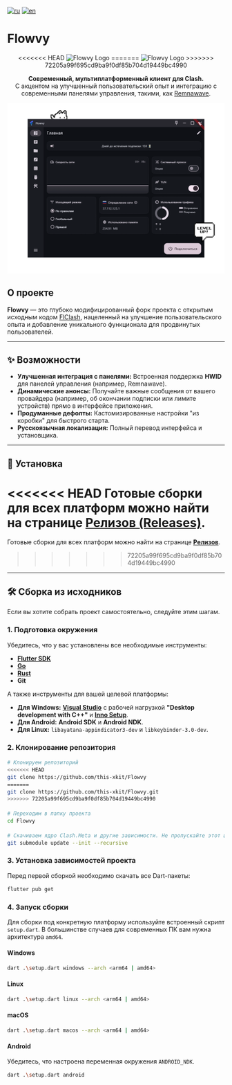 [![ru](https://img.shields.io/badge/lang-ru-blue)](https://github.com/this-xkit/Flowvy/blob/main/README.md)
[![en](https://img.shields.io/badge/lang-en-red)](https://github.com/this-xkit/Flowvy/blob/main/README.en.md)

# Flowvy

<p align="center">
<<<<<<< HEAD
  <img src="https://github.com/this-xkit/Flowvy/blob/main/assets/images/icon.png" alt="Flowvy Logo" width="150">
=======
  <img src="https://github.com/this-xkit/Flowvy/blob/main/assets/images/icon.png" alt="Flowvy Logo" width="100">
>>>>>>> 72205a99f695cd9ba9f0df85b704d19449bc4990
</p>

<p align="center">
  <strong>Современный, мультиплатформенный клиент для Clash.</strong>
  <br>
  С акцентом на улучшенный пользовательский опыт и интеграцию с современными панелями управления, такими, как <a href="https://github.com/remnawave/panel">Remnawave</a>.
</p>

<p align="center">
  <img src="https://github.com/this-xkit/Flowvy/blob/main/assets/images/screenshot_2.png" alt="Flowvy Screenshot" width="800">
</p>

## О проекте

**Flowvy** — это глубоко модифицированный форк проекта с открытым исходным кодом [FlClash](https://github.com/chen08209/FlClash), нацеленный на улучшение пользовательского опыта и добавление уникального функционала для продвинутых пользователей.

---

## ✨ Возможности

* **Улучшенная интеграция с панелями:** Встроенная поддержка **HWID** для панелей управления (например, Remnawave).
* **Динамические анонсы:** Получайте важные сообщения от вашего провайдера (например, об окончании подписки или лимите устройств) прямо в интерфейсе приложения.
* **Продуманные дефолты:** Кастомизированные настройки "из коробки" для быстрого старта.
* **Русскоязычная локализация:** Полный перевод интерфейса и установщика.

---

## 🚀 Установка

<<<<<<< HEAD
Готовые сборки для всех платформ можно найти на странице [**Релизов (Releases)**](https://github.com/ТВОЙ_НИК/Flowvy/releases).
=======
Готовые сборки для всех платформ можно найти на странице [**Релизов**](https://github.com/this-xkit/Flowvy/releases).
>>>>>>> 72205a99f695cd9ba9f0df85b704d19449bc4990

---

## 🛠️ Сборка из исходников

Если вы хотите собрать проект самостоятельно, следуйте этим шагам.

### 1. Подготовка окружения

Убедитесь, что у вас установлены все необходимые инструменты:

* [**Flutter SDK**](https://flutter.dev/docs/get-started/install)
* [**Go**](https://go.dev/dl/)
* [**Rust**](https://www.rust-lang.org/tools/install)
* **Git**

А также инструменты для вашей целевой платформы:
* **Для Windows:** [**Visual Studio**](https://visualstudio.microsoft.com/downloads/) с рабочей нагрузкой **"Desktop development with C++"** и [**Inno Setup**](https://jrsoftware.org/isinfo.php).
* **Для Android:** **Android SDK** и **Android NDK**.
* **Для Linux:** `libayatana-appindicator3-dev` и `libkeybinder-3.0-dev`.

### 2. Клонирование репозитория

```bash
# Клонируем репозиторий
<<<<<<< HEAD
git clone https://github.com/this-xkit/Flowvy
=======
git clone https://github.com/this-xkit/Flowvy.git
>>>>>>> 72205a99f695cd9ba9f0df85b704d19449bc4990

# Переходим в папку проекта
cd Flowvy

# Скачиваем ядро Clash.Meta и другие зависимости. Не пропускайте этот шаг!
git submodule update --init --recursive
````

### 3\. Установка зависимостей проекта

Перед первой сборкой необходимо скачать все Dart-пакеты:

```bash
flutter pub get
```

### 4\. Запуск сборки

Для сборки под конкретную платформу используйте встроенный скрипт `setup.dart`. В большинстве случаев для современных ПК вам нужна архитектура `amd64`.

#### Windows

```bash
dart .\setup.dart windows --arch <arm64 | amd64>
```

#### Linux

```bash
dart .\setup.dart linux --arch <arm64 | amd64>
```

#### macOS

```bash
dart .\setup.dart macos --arch <arm64 | amd64>
```

#### Android

Убедитесь, что настроена переменная окружения `ANDROID_NDK`.

```bash
dart .\setup.dart android
```
